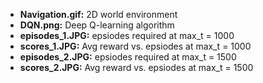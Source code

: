 - **Navigation.gif:** 2D world environment 
- **DQN.png:** Deep Q-learning algorithm 
- **episodes_1.JPG:** epsiodes required at max_t = 1000
- **scores_1.JPG:** Avg reward vs. epsiodes at max_t = 1000
- **episodes_2.JPG:** epsiodes required at max_t = 1500
- **scores_2.JPG:** Avg reward vs. epsiodes at max_t = 1500

